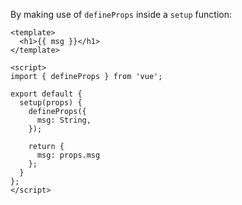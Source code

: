 By making use of `defineProps` inside a `setup` function:

```
<template>
  <h1>{{ msg }}</h1>
</template>

<script>
import { defineProps } from 'vue';

export default {
  setup(props) {
    defineProps({
      msg: String,
    });

    return {
      msg: props.msg
    };
  }
};
</script>
```
